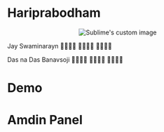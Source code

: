# Hariprabodham

<p align="center">
  <img src="https://github.com/Jai-Doshi/hariprabodham/assets/62877713/2522d0ba-8491-477c-8d61-db305d842748" alt="Sublime's custom image"/>
</p>

Jay Swaminarayn  🙏🏻🙏🏻 🙏🏻🙏🏻 🙏🏻🙏🏻

Das na Das Banavsoji 🙏🏻🙏🏻 🙏🏻🙏🏻 🙏🏻🙏🏻

# Demo


# Amdin Panel
